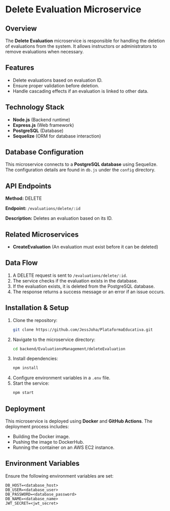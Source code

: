 # Delete Evaluation Microservice

## Overview

The **Delete Evaluation** microservice is responsible for handling the deletion of evaluations from the system. It allows instructors or administrators to remove evaluations when necessary.

## Features

- Delete evaluations based on evaluation ID.
- Ensure proper validation before deletion.
- Handle cascading effects if an evaluation is linked to other data.

## Technology Stack

- **Node.js** (Backend runtime)
- **Express.js** (Web framework)
- **PostgreSQL** (Database)
- **Sequelize** (ORM for database interaction)

## Database Configuration

This microservice connects to a **PostgreSQL database** using Sequelize. The configuration details are found in `db.js` under the `config` directory.

## API Endpoints

**Method:** DELETE

**Endpoint:** `/evaluations/delete/:id`

**Description:** Deletes an evaluation based on its ID.

## Related Microservices

- **CreateEvaluation** (An evaluation must exist before it can be deleted)

## Data Flow

1. A DELETE request is sent to `/evaluations/delete/:id`.
2. The service checks if the evaluation exists in the database.
3. If the evaluation exists, it is deleted from the PostgreSQL database.
4. The response returns a success message or an error if an issue occurs.

## Installation & Setup

1. Clone the repository:
   ```bash
   git clone https://github.com/JessJoha/PlataformaEducativa.git
   ```
2. Navigate to the microservice directory:
   ```bash
   cd backend/EvaluationsManagement/deleteEvaluation
   ```
3. Install dependencies:
   ```bash
   npm install
   ```
4. Configure environment variables in a `.env` file.
5. Start the service:
   ```bash
   npm start
   ```

## Deployment

This microservice is deployed using **Docker** and **GitHub Actions**. The deployment process includes:

- Building the Docker image.
- Pushing the image to DockerHub.
- Running the container on an AWS EC2 instance.

## Environment Variables

Ensure the following environment variables are set:

```
DB_HOST=<database_host>
DB_USER=<database_user>
DB_PASSWORD=<database_password>
DB_NAME=<database_name>
JWT_SECRET=<jwt_secret>
```